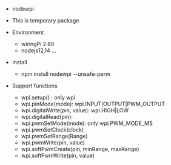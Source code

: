 + nodewpi
 - This is temporary package.

+ Environment
  - wiringPi 2.60
  - nodejs12,14 ...

+ Install
  - npm install nodewpi --unsafe-perm

+ Support functions
  - wpi.setup() : only wpi
  - wpi.pinMode(mode): wpi.INPUT|OUTPUT|PWM_OUTPUT
  - wpi.digitalWrite(pin, value): wpi.HIGH|LOW
  - wpi.digitalRead(pin):
  - wpi.pwmSetMode(mode): only wpi.PWM_MODE_MS
  - wpi.pwmSetClock(clock)
  - wpi.pwmSetRange(Range)
  - wpi.pwmWrite(pin, value)
  - wpi.softPwmCreate(pin, minRange, maxRange)
  - wpi.softPwmWrite(pin, value) 
